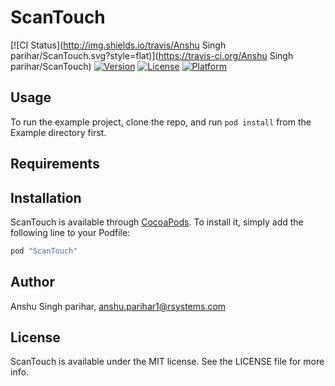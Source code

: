 # ScanTouch

[![CI Status](http://img.shields.io/travis/Anshu Singh parihar/ScanTouch.svg?style=flat)](https://travis-ci.org/Anshu Singh parihar/ScanTouch)
[![Version](https://img.shields.io/cocoapods/v/ScanTouch.svg?style=flat)](http://cocoapods.org/pods/ScanTouch)
[![License](https://img.shields.io/cocoapods/l/ScanTouch.svg?style=flat)](http://cocoapods.org/pods/ScanTouch)
[![Platform](https://img.shields.io/cocoapods/p/ScanTouch.svg?style=flat)](http://cocoapods.org/pods/ScanTouch)

## Usage

To run the example project, clone the repo, and run `pod install` from the Example directory first.

## Requirements

## Installation

ScanTouch is available through [CocoaPods](http://cocoapods.org). To install
it, simply add the following line to your Podfile:

```ruby
pod "ScanTouch"
```

## Author

Anshu Singh parihar, anshu.parihar1@rsystems.com

## License

ScanTouch is available under the MIT license. See the LICENSE file for more info.
